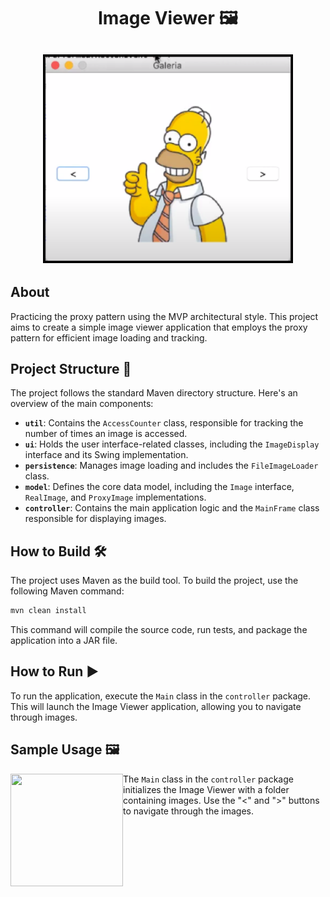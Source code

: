 <h1 align="center">Image Viewer 🖼️</h1>
<h2 align="center">
  <img style="width:400px" src="imageViewer.png">
</h2>

## About

Practicing the proxy pattern using the MVP architectural style. This project aims to create a simple image viewer application that employs the proxy pattern for efficient image loading and tracking.

## Project Structure 📂

The project follows the standard Maven directory structure. Here's an overview of the main components:

- **`util`**: Contains the `AccessCounter` class, responsible for tracking the number of times an image is accessed.
- **`ui`**: Holds the user interface-related classes, including the `ImageDisplay` interface and its Swing implementation.
- **`persistence`**: Manages image loading and includes the `FileImageLoader` class.
- **`model`**: Defines the core data model, including the `Image` interface, `RealImage`, and `ProxyImage` implementations.
- **`controller`**: Contains the main application logic and the `MainFrame` class responsible for displaying images.

## How to Build 🛠️

The project uses Maven as the build tool. To build the project, use the following Maven command:

```bash
mvn clean install
```

This command will compile the source code, run tests, and package the application into a JAR file.

## How to Run ▶️

To run the application, execute the `Main` class in the `controller` package. This will launch the Image Viewer application, allowing you to navigate through images.

## Sample Usage 🖼️
<img align="left" width="180" height="180" src="https://github.com/AlejandroDavidArzolaSaavedra/ImageViewer/assets/90756437/90ff306e-1d80-4561-a8cf-defef8bba38f"></a>
The `Main` class in the `controller` package initializes the Image Viewer with a folder containing images. Use the "<" and ">" buttons to navigate through the images.
